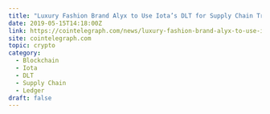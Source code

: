 ```yaml
---
title: "Luxury Fashion Brand Alyx to Use Iota’s DLT for Supply Chain Tracking"
date: 2019-05-15T14:18:00Z
link: https://cointelegraph.com/news/luxury-fashion-brand-alyx-to-use-iotas-dlt-for-supply-chain-tracking?utm_medium=RSS&utm_source=hune
site: cointelegraph.com
topic: crypto
category:
  - Blockchain
  - Iota
  - DLT
  - Supply Chain
  - Ledger
draft: false
---
```

